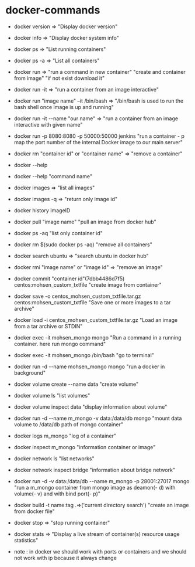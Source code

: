 
# docker-commands

* docker version => "Display docker version"
* docker info => "Display docker system info"
* docker ps => "List running containers"
* docker ps -a => "List all containers"
* docker run  => "run a command in new container" "create and container from image" "if not exist download it"
* docker run -it  => "run a container from an image interactive"
* docker run "image name" –it /bin/bash  => "/bin/bash is used to run the bash shell once image is up and running"
* docker run -it --name "our name" => "run a container from an image interactive with given name"
* docker run -p 8080:8080 -p 50000:50000 jenkins "run a container  - p map the port number of the internal Docker image to our main server" 
* docker rm "container id" or "container name" => "remove a container"
* docker --help
* docker --help "command name"
* docker images => "list all images"
* docker images -q => "return only image id"
* docker history ImageID 
* docker pull "image name" "pull an image from docker hub"
* docker ps -aq "list only container id"
* docker rm $(sudo docker ps -aq) "remove all containers"
* docker search ubuntu => "search ubuntu in docker hub"
* docker rmi "image name" or "image id" => "remove an image"
* docker commit  "container id"(7dbb4486d7f5) centos:mohsen_custom_txtfile  "create image from container"
* docker save -o centos_mohsen_custom_txtfile.tar.gz centos:mohsen_custom_txtfile "Save one or more images to a tar archive"
* docker load -i centos_mohsen_custom_txtfile.tar.gz "Load an image from a tar archive or STDIN"
* docker exec -it mohsen_mongo mongo "Run a command in a running container. here run mongo command"
* docker exec -it mohsen_mongo /bin/bash  "go to terminal"
* docker run -d --name mohsen_mongo mongo "run a docker in background"
* docker volume create --name data "create volume"
* docker volume ls "list volumes"
* docker volume inspect data "display information about volume"
* docker run -d --name m_mongo -v data:/data/db mongo "mount data volume to /data/db path of mongo container"
* docker logs m_mongo "log of a container"
* docker inspect m_mongo "information container or image"
* docker network ls "list networks"
* docker network inspect bridge "information about bridge network"
* docker run -d -v data:/data/db --name m_mongo -p 28001:27017 mongo "run a m_mongo container from mongo image as deamon(- d) with volume(- v) and with bind port(- p)" 
* docker build -t name:tag .=>('current directory search') "create an image from docker file"
* docker stop => "stop running container"
* docker stats => "Display a live stream of container(s) resource usage statistics"

* note : in docker we should work with ports or containers and we should not work with ip because it always change
